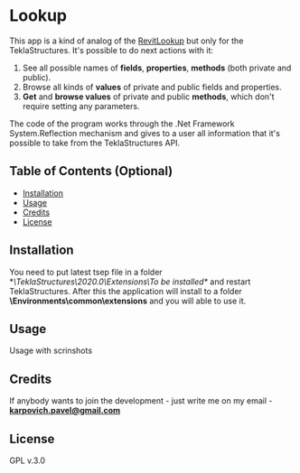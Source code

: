 # Lookup

This app is a kind of analog of the [RevitLookup](https://github.com/jeremytammik/RevitLookup) but only for the TeklaStructures. 
It's possible to do next actions with it:

1. See all possible names of **fields**, **properties**, **methods** (both private and public).
2. Browse all kinds of **values** of private and public fields and properties.
3. **Get** and **browse values** of private and public **methods**, which don't require setting any parameters.

The code of the program works through the .Net Framework System.Reflection mechanism and gives to a user all information that it's possible to take from the TeklaStructures API.

## Table of Contents (Optional)

- [Installation](#installation)
- [Usage](#usage)
- [Credits](#credits)
- [License](#license)

## Installation

You need to put latest tsep file in a folder **\TeklaStructures\2020.0\Extensions\To be installed\** and restart TeklaStructures. After this the application will install to a folder **\Environments\common\extensions** and you will able to use it.

## Usage

Usage with scrinshots

## Credits

If anybody wants to join the development - just write me on my email - **karpovich.pavel@gmail.com**

## License

GPL v.3.0
